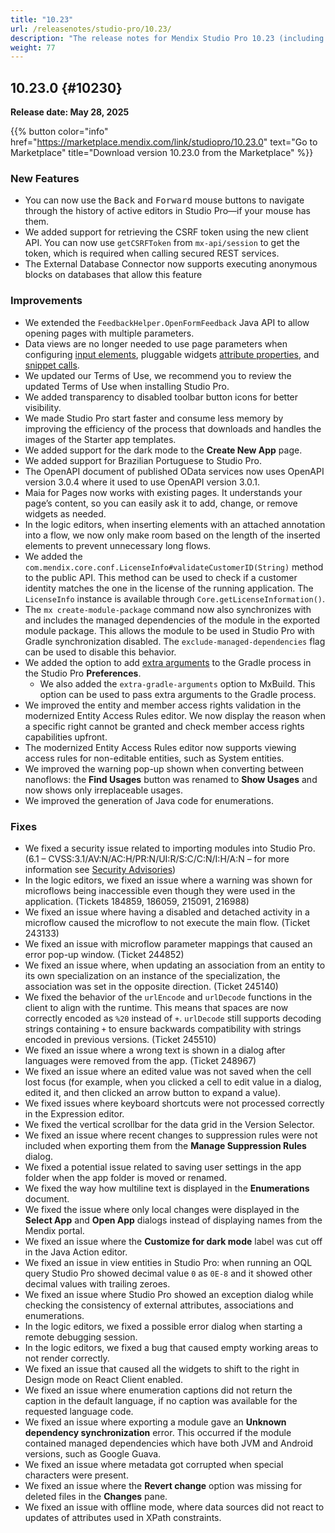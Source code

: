 ```yaml
---
title: "10.23"
url: /releasenotes/studio-pro/10.23/
description: "The release notes for Mendix Studio Pro 10.23 (including all patches) with details on new features, bug fixes, and known issues."
weight: 77
---
```

## 10.23.0 {#10230}

**Release date: May 28, 2025**

{{% button color="info" href="https://marketplace.mendix.com/link/studiopro/10.23.0" text="Go to Marketplace" title="Download version 10.23.0 from the Marketplace" %}}

### New Features

* You can now use the <kbd>Back</kbd> and <kbd>Forward</kbd> mouse buttons to navigate through the history of active editors in Studio Pro—if your mouse has them. 
* We added support for retrieving the CSRF token using the new client API. You can now use `getCSRFToken` from `mx-api/session` to get the token, which is required when calling secured REST services.
* The External Database Connector now supports executing anonymous blocks on databases that allow this feature

### Improvements

* We extended the `FeedbackHelper.OpenFormFeedback` Java API to allow opening pages with multiple parameters.
* Data views are no longer needed to use page parameters when configuring [input elements](/refguide/input-widgets/), pluggable widgets [attribute properties](/apidocs-mxsdk/apidocs/pluggable-widgets-property-types/#attribute), and [snippet calls](/refguide/snippet-call/#snippet-settings).
* We updated our Terms of Use, we recommend you to review the updated Terms of Use when installing Studio Pro.
* We added transparency to disabled toolbar button icons for better visibility.
* We made Studio Pro start faster and consume less memory by improving the efficiency of the process that downloads and handles the images of the Starter app templates.
* We added support for the dark mode to the **Create New App** page.
* We added support for Brazilian Portuguese to Studio Pro.
* The OpenAPI document of published OData services now uses OpenAPI version 3.0.4 where it used to use OpenAPI version 3.0.1.
* Maia for Pages now works with existing pages. It understands your page’s content, so you can easily ask it to add, change, or remove widgets as needed.
* In the logic editors, when inserting elements with an attached annotation into a flow, we now only make room based on the length of the inserted elements to prevent unnecessary long flows.
* We added the `com.mendix.core.conf.LicenseInfo#validateCustomerID(String)` method to the public API. This method can be used to check if a customer identity matches the one in the license of the running application. The `LicenseInfo` instance is available through `Core.getLicenseInformation()`.
* The `mx create-module-package` command now also synchronizes with and includes the managed dependencies of the module in the exported module package. This allows the module to be used in Studio Pro with Gradle synchronization disabled. The `exclude-managed-dependencies` flag can be used to disable this behavior.
* We added the option to add [extra arguments](/refguide10/preferences-dialog/#extra-arguments) to the Gradle process in the Studio Pro **Preferences**. 
    * We also added the `extra-gradle-arguments` option to MxBuild. This option can be used to pass extra arguments to the Gradle process.
* We improved the entity and member access rights validation in the modernized Entity Access Rules editor. We now display the reason when a specific right cannot be granted and check member access rights capabilities upfront.
* The modernized Entity Access Rules editor now supports viewing access rules for non-editable entities, such as System entities.
* We improved the warning pop-up shown when converting between nanoflows: the **Find Usages** button was renamed  to **Show Usages** and now shows only irreplaceable usages. 
* We improved the generation of Java code for enumerations. 

### Fixes

* We fixed a security issue related to importing modules into Studio Pro. (6.1 – CVSS:3.1/AV:N/AC:H/PR:N/UI:R/S:C/C:N/I:H/A:N – for more information see [Security Advisories](/releasenotes/security-advisories/#40592))
* In the logic editors, we fixed an issue where a warning was shown for microflows being inaccessible even though they were used in the application. (Tickets 184859, 186059, 215091, 216988)
* We fixed an issue where having a disabled and detached activity in a microflow caused the microflow to not execute the main flow. (Ticket 243133)
* We fixed an issue with microflow parameter mappings that caused an error pop-up window. (Ticket 244852)
* We fixed an issue where, when updating an association from an entity to its own specialization on an instance of the specialization, the association was set in the opposite direction. (Ticket 245140)
* We fixed the behavior of the `urlEncode` and `urlDecode` functions in the client to align with the runtime. This means that spaces are now correctly encoded as `%20` instead of `+`. `urlDecode` still supports decoding strings containing `+` to ensure backwards compatibility with strings encoded in previous versions. (Ticket 245510)
* We fixed an issue where a wrong text is shown in a dialog after languages were removed from the app. (Ticket 248967)
* We fixed an issue where an edited value was not saved when the cell lost focus (for example, when you clicked a cell to edit value in a dialog, edited it, and then clicked an arrow button to expand a value).
* We fixed issues where keyboard shortcuts were not processed correctly in the Expression editor.
* We fixed the vertical scrollbar for the data grid in the Version Selector.
* We fixed an issue where recent changes to suppression rules were not included when exporting them from the **Manage Suppression Rules** dialog.
* We fixed a potential issue related to saving user settings in the app folder when the app folder is moved or renamed.
* We fixed the way how multiline text is displayed in the **Enumerations** document.
* We fixed the issue where only local changes were displayed in the **Select App** and **Open App** dialogs instead of displaying names from the Mendix portal.
* We fixed an issue where the **Customize for dark mode** label was cut off in the Java Action editor.
* We fixed an issue in view entities in Studio Pro: when running an OQL query Studio Pro showed decimal value `0` as `0E-8` and it showed other decimal values with trailing zeroes.
* We fixed an issue where Studio Pro showed an exception dialog while checking the consistency of external attributes, associations and enumerations.
* In the logic editors, we fixed a possible error dialog when starting a remote debugging session.
* In the logic editors, we fixed a bug that caused empty working areas to not render correctly.
* We fixed an issue that caused all the widgets to shift to the right in Design mode on React Client enabled.
* We fixed an issue where enumeration captions did not return the caption in the default language, if no caption was available for the requested language code. 
* We fixed an issue where exporting a module gave an **Unknown dependency synchronization** error. This occurred if the module contained managed dependencies which have both JVM and Android versions, such as Google Guava.
* We fixed an issue where metadata got corrupted when special characters were present.
* We fixed an issue where the **Revert change** option was missing for deleted files in the **Changes** pane.
* We fixed an issue with offline mode, where data sources did not react to updates of attributes used in XPath constraints.
